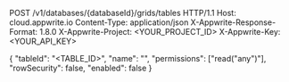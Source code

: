 POST /v1/databases/{databaseId}/grids/tables HTTP/1.1
Host: cloud.appwrite.io
Content-Type: application/json
X-Appwrite-Response-Format: 1.8.0
X-Appwrite-Project: <YOUR_PROJECT_ID>
X-Appwrite-Key: <YOUR_API_KEY>

{
  "tableId": "<TABLE_ID>",
  "name": "<NAME>",
  "permissions": ["read(\"any\")"],
  "rowSecurity": false,
  "enabled": false
}

